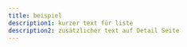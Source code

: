 ```yaml
---
title: beispiel
description1: kurzer text für liste
description2: zusätzlicher text auf Detail Seite
---
```


